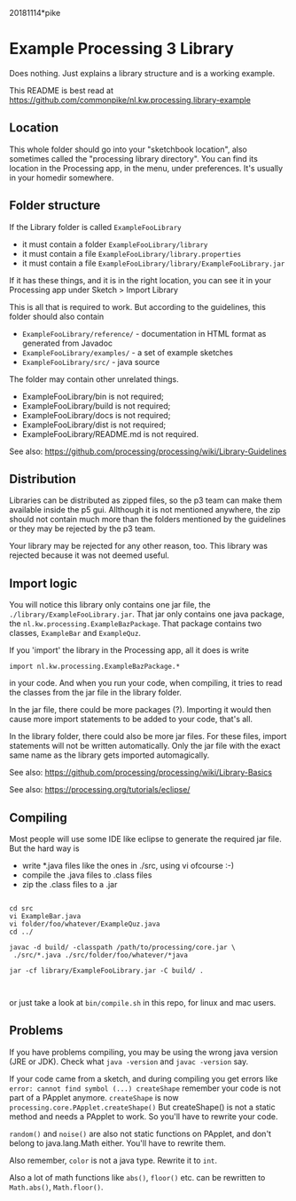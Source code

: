 20181114*pike
# Example Processing 3 Library

Does nothing. Just explains a library structure and is a working example.

This README is best read at 
https://github.com/commonpike/nl.kw.processing.library-example

## Location

This whole folder should go into your "sketchbook location",
also sometimes called the "processing library directory".
You can find its location in the Processing app, in the menu,
under preferences. It's usually in your homedir somewhere.

## Folder structure

If the Library folder is called `ExampleFooLibrary`
 - it must contain a folder `ExampleFooLibrary/library`
 - it must contain a file `ExampleFooLibrary/library.properties`
 - it must contain a file `ExampleFooLibrary/library/ExampleFooLibrary.jar`

If it has these things, and it is in the right location,
you can see it in your Processing app under Sketch > Import Library

This is all that is required to work. But according to the 
guidelines, this folder should also contain

 - `ExampleFooLibrary/reference/` - documentation in HTML format as generated from Javadoc
 - `ExampleFooLibrary/examples/`  - a set of example sketches 
 - `ExampleFooLibrary/src/` - java source

The folder may contain other unrelated things.

 - ExampleFooLibrary/bin  is not required;
 - ExampleFooLibrary/build is not required;
 - ExampleFooLibrary/docs is not required;
 - ExampleFooLibrary/dist is not required;
 - ExampleFooLibrary/README.md is not required.
 
See also:
https://github.com/processing/processing/wiki/Library-Guidelines

## Distribution

Libraries can be distributed as zipped files, so the p3 team
can make them available inside the p5 gui. Allthough it is
not mentioned anywhere, the zip should not contain much more 
than the folders mentioned by the guidelines or they may be 
rejected by the p3 team.

Your library may be rejected for any other reason, too.
This library was rejected because it was not deemed useful.

## Import logic

You will notice this library only contains
one jar file, the `./library/ExampleFooLibrary.jar`. 
That jar only contains one java package, the `nl.kw.processing.ExampleBazPackage`.
That package contains two classes, `ExampleBar` and `ExampleQuz`.

If you 'import' the library in the Processing app, all 
it does is write 

`import nl.kw.processing.ExampleBazPackage.*`

in your code. And when you run your code, when compiling,
it tries to read the classes from the jar file in the library folder.

In the jar file, there could be more packages (?). 
Importing it would then cause more import statements
to be added to your code, that's all.

In the library folder, there could also be more jar files. 
For these files, import statements will not be written automatically.
Only the jar file with the exact same name as the library
gets imported automagically.



See also:
https://github.com/processing/processing/wiki/Library-Basics

See also:
https://processing.org/tutorials/eclipse/

## Compiling 

Most people will use some IDE like eclipse to generate
the required jar file. But the hard way is

- write *.java files like the ones in ./src, using vi ofcourse :-)
- compile the .java files to .class files 
- zip the .class files to a .jar  

```

cd src
vi ExampleBar.java
vi folder/foo/whatever/ExampleQuz.java
cd ../

javac -d build/ -classpath /path/to/processing/core.jar \
 ./src/*.java ./src/folder/foo/whatever/*java

jar -cf library/ExampleFooLibrary.jar -C build/ .
  
  
```

or just take a look at `bin/compile.sh` in this repo,
for linux and mac users.

## Problems 

If you have problems compiling, you may be using the wrong java
version (JRE or JDK). Check what `java -version` and `javac -version` say.

If your code came from a sketch, and during compiling you get errors like 
``error: cannot find symbol (...) createShape``
remember your code is not part of a PApplet anymore. 
`createShape` is now `processing.core.PApplet.createShape()`
But createShape() is not a  static method and needs a PApplet
to work. So you'll have to rewrite your code.

`random()` and `noise()` are also not static functions on PApplet, 
and don't belong to java.lang.Math either. You'll have to rewrite
them.

Also remember, `color` is not a java type. Rewrite it to `int`.

Also a lot of math functions like `abs()`, `floor()` etc. can
be rewritten to `Math.abs()`, `Math.floor()`. 


